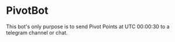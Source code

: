 # PivotBot

This bot's only purpose is to send Pivot Points at UTC 00:00:30 to a telegram channel or chat.